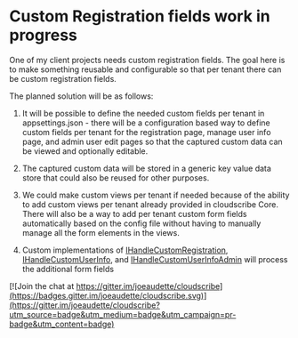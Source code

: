 # Custom Registration fields work in progress

One of my client projects needs custom registration fields. The goal here is to make something reusable and configurable so that per tenant there can be custom registration fields.

The planned solution will be as follows:

1. It will be possible to define the needed custom fields per tenant in appsettings.json - there will be a configuration based way to define custom fields per tenant for the registration page, manage user info page, and admin user edit pages so that the captured custom data can be viewed and optionally editable.

2. The captured custom data will be stored in a generic key value data store that could also be reused for other purposes.

3. We could make custom views per tenant if needed because of the ability to add custom views per tenant already provided in cloudscribe Core. There will also be a way to add per tenant custom form fields automatically based on the config file without having to manually manage all the form elements in the views.

4. Custom implementations of [IHandleCustomRegistration](https://github.com/joeaudette/cloudscribe/blob/master/src/cloudscribe.Core.Web/ExtensionPoints/IHandleCustomRegistration.cs), [IHandleCustomUserInfo](https://github.com/joeaudette/cloudscribe/blob/master/src/cloudscribe.Core.Web/ExtensionPoints/IHandleCustomUserInfo.cs), and [IHandleCustomUserInfoAdmin](https://github.com/joeaudette/cloudscribe/blob/master/src/cloudscribe.Core.Web/ExtensionPoints/IHandleCustomUserInfoAdmin.cs) will process the additional form fields



[![Join the chat at https://gitter.im/joeaudette/cloudscribe](https://badges.gitter.im/joeaudette/cloudscribe.svg)](https://gitter.im/joeaudette/cloudscribe?utm_source=badge&utm_medium=badge&utm_campaign=pr-badge&utm_content=badge)




